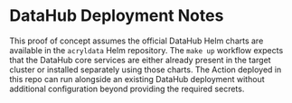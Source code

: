 # DataHub Deployment Notes

This proof of concept assumes the official DataHub Helm charts are available in the `acryldata` Helm repository. The `make up` workflow expects that the DataHub core services are either already present in the target cluster or installed separately using those charts. The Action deployed in this repo can run alongside an existing DataHub deployment without additional configuration beyond providing the required secrets.
